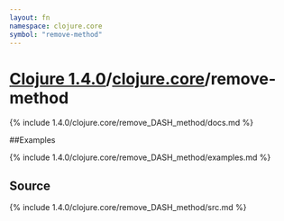 ```yaml
---
layout: fn
namespace: clojure.core
symbol: "remove-method"
---
```


# [Clojure 1.4.0](../../)/[clojure.core](../)/remove-method

{% include 1.4.0/clojure.core/remove_DASH_method/docs.md %}

##Examples

{% include 1.4.0/clojure.core/remove_DASH_method/examples.md %}
## Source
{% include 1.4.0/clojure.core/remove_DASH_method/src.md %}

